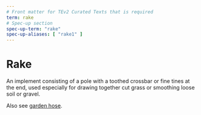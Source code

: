 ```yaml
---
# Front matter for TEv2 Curated Texts that is required
term: rake
# Spec-up section
spec-up-term: "rake"
spec-up-aliases: [ "rake1" ]
---
```


# Rake

An implement consisting of a pole with a toothed crossbar or fine tines at the end, used especially for drawing together cut grass or smoothing loose soil or gravel.

Also see <a href="/test/garden-glossary/terms/garden-hose" title="Garden hose: A garden hose, hosepipe, or simply hose is a flexible tube used to convey water. There are a number of common attachments available for the end of the hose, such as sprayers and sprinklers (which are used to concentrate water at one point or to spread it over a large area). Hoses are usually attached to a hose spigot or tap.">garden hose</a>.
